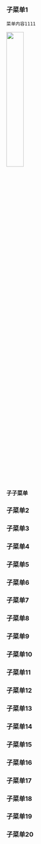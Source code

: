 ### 子菜单1 
    菜单内容1111

<img src="/fileserve/79C4D327/share/jiajia-manual/app/pages/zh-cn/aa/22.png" width="30%"  height="30%">

#### 子子菜单
### 子菜单2 
### 子菜单3 
### 子菜单4 
### 子菜单5 
### 子菜单6 
### 子菜单7 
### 子菜单8 
### 子菜单9 
### 子菜单10 
### 子菜单11 
### 子菜单12 
### 子菜单13 
### 子菜单14 
### 子菜单15 
### 子菜单16 
### 子菜单17 
### 子菜单18 
### 子菜单19 
### 子菜单20 